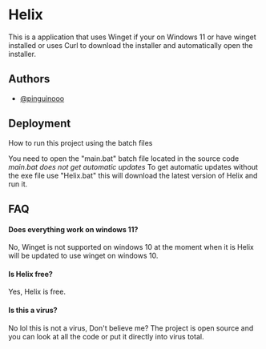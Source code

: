 
# Helix
This is a application that uses Winget if your on Windows 11 or have winget installed or uses Curl to download the installer and automatically open the installer.




## Authors

- [@pinguinooo](https://github.com/pinguinooo)


## Deployment

How to run this project using the batch files

You need to open the "main.bat" batch file located in the source code *main.bat does not get automatic updates*
To get automatic updates without the exe file use "Helix.bat" this will download the latest version of Helix and run it.

## FAQ

#### Does everything work on windows 11?

No, Winget is not supported on windows 10 at the moment when it is Helix will be updated to use winget on windows 10.

#### Is Helix free?

Yes, Helix is free.

#### Is this a virus?

No lol this is not a virus, Don't believe me? The project is open source and you can look at all the code or put it directly into virus total.